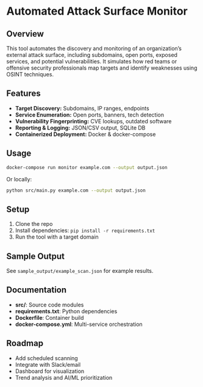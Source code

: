 # Automated Attack Surface Monitor

## Overview

This tool automates the discovery and monitoring of an organization’s external attack surface, including subdomains, open ports, exposed services, and potential vulnerabilities. It simulates how red teams or offensive security professionals map targets and identify weaknesses using OSINT techniques.

## Features
- **Target Discovery:** Subdomains, IP ranges, endpoints
- **Service Enumeration:** Open ports, banners, tech detection
- **Vulnerability Fingerprinting:** CVE lookups, outdated software
- **Reporting & Logging:** JSON/CSV output, SQLite DB
- **Containerized Deployment:** Docker & docker-compose

## Usage

```bash
docker-compose run monitor example.com --output output.json
```

Or locally:

```bash
python src/main.py example.com --output output.json
```

## Setup
1. Clone the repo
2. Install dependencies: `pip install -r requirements.txt`
3. Run the tool with a target domain

## Sample Output
See `sample_output/example_scan.json` for example results.

## Documentation
- **src/**: Source code modules
- **requirements.txt**: Python dependencies
- **Dockerfile**: Container build
- **docker-compose.yml**: Multi-service orchestration

## Roadmap
- Add scheduled scanning
- Integrate with Slack/email
- Dashboard for visualization
- Trend analysis and AI/ML prioritization
